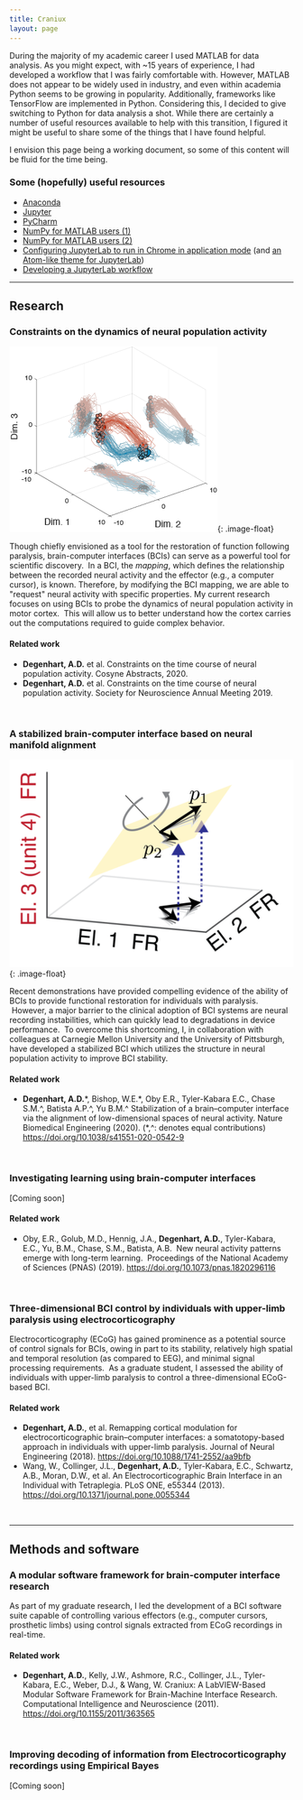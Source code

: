 ```yaml
---
title: Craniux
layout: page
---
```


<!-- wp:paragraph -->
<p>During the majority of my academic career I used MATLAB for data analysis.  As you might expect, with ~15 years of experience, I had developed a workflow that I was fairly comfortable with.  However, MATLAB does not appear to be widely used in industry, and even within academia Python seems to be growing in popularity.  Additionally, frameworks like TensorFlow are implemented in Python.  Considering this, I decided to give switching to Python for data analysis a shot.  While there are certainly a number of useful resources available to help with this transition, I figured it might be useful to share some of the things that I have found helpful.</p>
<!-- /wp:paragraph -->

<!-- wp:paragraph -->
<p>I envision this page being a working document, so some of this content will be fluid for the time being.</p>
<!-- /wp:paragraph -->

<!-- wp:heading {"level":3} -->
<h3>Some (hopefully) useful resources</h3>
<!-- /wp:heading -->

<!-- wp:list -->
<ul><li><a href="https://www.anaconda.com/distribution/">Anaconda</a></li><li><a href="https://jupyter.org">Jupyter</a></li><li><a href="https://www.jetbrains.com/pycharm/">PyCharm</a></li><li><a href="http://mathesaurus.sourceforge.net/matlab-numpy.html">NumPy for MATLAB users (1)</a></li><li><a href="https://docs.scipy.org/doc/numpy/user/numpy-for-matlab-users.html">NumPy for MATLAB users (2)</a></li><li><a href="http://christopherroach.com/articles/jupyterlab-desktop-app/">Configuring JupyterLab to run in Chrome in application mode</a> (and <a href="https://github.com/BurglarBenson/Jupyter-Atom-Dark-Theme">an Atom-like theme for JupyterLab</a>)</li><li><a href="https://florianwilhelm.info/2018/11/working_efficiently_with_jupyter_lab/">Developing a JupyterLab workflow</a></li></ul>
<!-- /wp:list -->


<style type="text/css">
.image-float {
  display: block;
  margin-left: 15px;
  margin-right: 15px;
  margin-top: 15px;
  margin-bottom: 15px;
  width: 300px;
  float: right;
}
</style>

---

## Research

### Constraints on the dynamics of neural population activity

![Asymmetry](/assets/EL_IntRotProj.png){: .image-float}

Though chiefly envisioned as a tool for the restoration of function following paralysis, brain-computer interfaces (BCIs) can serve as a powerful tool for scientific discovery.  In a BCI, the *mapping*, which defines the relationship between the recorded neural activity and the effector (e.g., a computer cursor), is known. Therefore, by modifying the BCI mapping, we are able to "request" neural activity with specific properties.  My current research focuses on using BCIs to probe the dynamics of neural population activity in motor cortex.  This will allow us to better understand how the cortex carries out the computations required to guide complex behavior.

#### Related work
- **Degenhart, A.D.** et al. Constraints on the time course of neural population activity. Cosyne Abstracts, 2020.
- **Degenhart, A.D.** et al. Constraints on the time course of neural population activity. Society for Neuroscience Annual Meeting 2019.

<br>

### A stabilized brain-computer interface based on neural manifold alignment

![Asymmetry](/assets/StabilizedBCI_Align.png){: .image-float}

Recent demonstrations have provided compelling evidence of the ability of BCIs to provide functional restoration for individuals with paralysis.  However, a major barrier to the clinical adoption of BCI systems are neural recording instabilities, which can quickly lead to degradations in device performance.  To overcome this shortcoming, I, in collaboration with colleagues at Carnegie Mellon University and the University of Pittsburgh, have developed a stabilized BCI which utilizes the structure in neural population activity to improve BCI stability.

#### Related work
- **Degenhart, A.D.**\*, Bishop, W.E.\*, Oby E.R., Tyler-Kabara E.C., Chase S.M.^, Batista A.P.^, Yu B.M.^ Stabilization of a brain–computer interface via the alignment of low-dimensional spaces of neural activity. Nature Biomedical Engineering (2020). (\*,^: denotes equal contributions) <https://doi.org/10.1038/s41551-020-0542-9>

<br>

### Investigating learning using brain-computer interfaces

[Coming soon]

#### Related work
- Oby, E.R., Golub, M.D., Hennig, J.A., **Degenhart, A.D.**, Tyler-Kabara, E.C., Yu, B.M., Chase, S.M., Batista, A.B.  New neural activity patterns emerge with long-term learning.  Proceedings of the National Academy of Sciences (PNAS) (2019). <https://doi.org/10.1073/pnas.1820296116>

<br>

### Three-dimensional BCI control by individuals with upper-limb paralysis using electrocorticography

Electrocorticography (ECoG) has gained prominence as a potential source of control signals for BCIs, owing in part to its stability, relatively high spatial and temporal resolution (as compared to EEG), and minimal signal processing requirements.  As a graduate student, I assessed the ability of individuals with upper-limb paralysis to control a three-dimensional ECoG-based BCI.

#### Related work
- **Degenhart, A.D.**, et al. Remapping cortical modulation for electrocorticographic brain–computer interfaces: a somatotopy-based approach in individuals with upper-limb paralysis. Journal of Neural Engineering (2018). <https://doi.org/10.1088/1741-2552/aa9bfb>
- Wang, W., Collinger, J.L., **Degenhart, A.D.**, Tyler-Kabara, E.C., Schwartz, A.B., Moran, D.W., et al. An Electrocorticographic Brain Interface in an Individual with Tetraplegia. PLoS ONE, e55344 (2013). <https://doi.org/10.1371/journal.pone.0055344>

<br>

---  

## Methods and software

### A modular software framework for brain-computer interface research

As part of my graduate research, I led the development of a BCI software suite capable of controlling various effectors (e.g., computer cursors, prosthetic limbs) using control signals extracted from ECoG recordings in real-time.

#### Related work
- **Degenhart, A.D.**, Kelly, J.W., Ashmore, R.C., Collinger, J.L., Tyler-Kabara, E.C., Weber, D.J., & Wang, W. Craniux: A LabVIEW-Based Modular Software Framework for Brain-Machine Interface Research. Computational Intelligence and Neuroscience (2011). <https://doi.org/10.1155/2011/363565>

<br>

### Improving decoding of information from Electrocorticography recordings using Empirical Bayes

[Coming soon]


